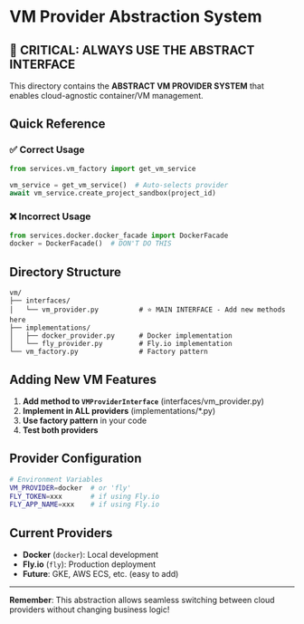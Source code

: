 # VM Provider Abstraction System

## 🚨 CRITICAL: ALWAYS USE THE ABSTRACT INTERFACE

This directory contains the **ABSTRACT VM PROVIDER SYSTEM** that enables cloud-agnostic container/VM management.

## Quick Reference

### ✅ Correct Usage
```python
from services.vm_factory import get_vm_service

vm_service = get_vm_service()  # Auto-selects provider
await vm_service.create_project_sandbox(project_id)
```

### ❌ Incorrect Usage
```python
from services.docker.docker_facade import DockerFacade
docker = DockerFacade()  # DON'T DO THIS
```

## Directory Structure

```
vm/
├── interfaces/
│   └── vm_provider.py          # ⭐ MAIN INTERFACE - Add new methods here
├── implementations/
│   ├── docker_provider.py      # Docker implementation
│   └── fly_provider.py         # Fly.io implementation
└── vm_factory.py               # Factory pattern
```

## Adding New VM Features

1. **Add method to `VMProviderInterface`** (interfaces/vm_provider.py)
2. **Implement in ALL providers** (implementations/*.py)
3. **Use factory pattern** in your code
4. **Test both providers**

## Provider Configuration

```bash
# Environment Variables
VM_PROVIDER=docker  # or 'fly'
FLY_TOKEN=xxx       # if using Fly.io
FLY_APP_NAME=xxx    # if using Fly.io
```

## Current Providers

- **Docker** (`docker`): Local development
- **Fly.io** (`fly`): Production deployment
- **Future**: GKE, AWS ECS, etc. (easy to add)

---
**Remember**: This abstraction allows seamless switching between cloud providers without changing business logic!